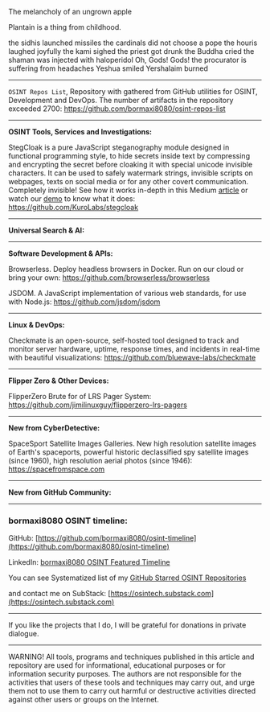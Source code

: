 
The melancholy of an ungrown apple


Plantain is a thing from childhood.


the sidhis launched missiles
the cardinals did not choose a pope
the houris laughed joyfully
the kami sighed
the priest got drunk
the Buddha cried
the shaman was injected with haloperidol
Oh, Gods! Gods!
the procurator is suffering from headaches
Yeshua smiled
Yershalaim burned

----

```OSINT Repos List```, Repository with gathered from GitHub utilities for OSINT, Development and DevOps. The number of artifacts in the repository exceeded 2700: https://github.com/bormaxi8080/osint-repos-list

----

**OSINT Tools, Services and Investigations:**

StegCloak is a pure JavaScript steganography module designed in functional programming style, to hide secrets inside text by compressing and encrypting the secret before cloaking it with special unicode invisible characters. It can be used to safely watermark strings, invisible scripts on webpages, texts on social media or for any other covert communication. Completely invisible! See how it works in-depth in this Medium [article](https://blog.bitsrc.io/how-to-hide-secrets-in-strings-modern-text-hiding-in-javascript-613a9faa5787) or watch our [demo](https://www.youtube.com/watch?v=RBDqZwcGvQk) to know what it does: https://github.com/KuroLabs/stegcloak

----

**Universal Search & AI:**



---

**Software Development & APIs:**

Browserless. Deploy headless browsers in Docker. Run on our cloud or bring your own: https://github.com/browserless/browserless

JSDOM. A JavaScript implementation of various web standards, for use with Node.js: https://github.com/jsdom/jsdom

----

**Linux & DevOps:**

Checkmate is an open-source, self-hosted tool designed to track and monitor server hardware, uptime, response times, and incidents in real-time with beautiful visualizations: https://github.com/bluewave-labs/checkmate

----

**Flipper Zero & Other Devices:**

FlipperZero Brute for of LRS Pager System: https://github.com/jimilinuxguy/flipperzero-lrs-pagers

----

**New from CyberDetective:**

SpaceSport Satellite Images Galleries. New high resolution satellite images of Earth's spaceports, powerful historic declassified spy satellite images (since 1960), high resolution aerial photos (since 1946): https://spacefromspace.com

----

**New from GitHub Community:**



----
### bormaxi8080 OSINT timeline:

GitHub: [https://github.com/bormaxi8080/osint-timeline](https://github.com/bormaxi8080/osint-timeline)

LinkedIn: [bormaxi8080 OSINT Featured Timeline](https://www.linkedin.com/in/osintech/details/featured/)

You can see Systematized list of my [GitHub Starred OSINT Repositories](https://github.com/bormaxi8080/osint-repos-list)

and contact me on SubStack: [https://osintech.substack.com](https://osintech.substack.com)

----

If you like the projects that I do, I will be grateful for donations in private dialogue.

----

WARNING! All tools, programs and techniques published in this article and repository are used for informational, educational purposes or for information security purposes. The authors are not responsible for the activities that users of these tools and techniques may carry out, and urge them not to use them to carry out harmful or destructive activities directed against other users or groups on the Internet.
